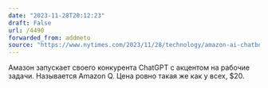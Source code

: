 ```yaml
---
date: "2023-11-28T20:12:23"
draft: False
url: /4490
forwarded_from: addmeto
source: "https://www.nytimes.com/2023/11/28/technology/amazon-ai-chatbot-q.html"
---
```


Амазон запускает своего конкурента ChatGPT c акцентом на рабочие задачи. Называется Amazon Q. Цена ровно такая же как у всех, $20.
